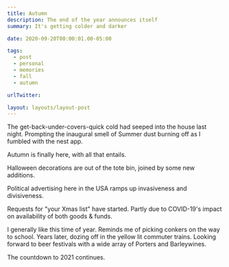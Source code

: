 ```yaml
---
title: Autumn
description: The end of the year announces itself
summary: It's getting colder and darker

date: 2020-09-20T00:00:01.00-05:00

tags:
  - post
  - personal
  - memories
  - fall
  - autumn

urlTwitter:

layout: layouts/layout-post
---
```

The get-back-under-covers-quick cold had seeped into the house last night. Prompting the inaugural smell of Summer dust burning off as I fumbled with the nest app.

Autumn is finally here, with all that entails.

Halloween decorations are out of the tote bin, joined by some new additions.

Political advertising here in the USA ramps up invasiveness and divisiveness.

Requests for "your Xmas list" have started. Partly due to COVID-19's impact on availability of both goods & funds.

I generally like this time of year. Reminds me of picking conkers on the way to school. Years later, dozing off in the yellow lit commuter trains. Looking forward to beer festivals with a wide array of Porters and Barleywines.

The countdown to 2021 continues.


